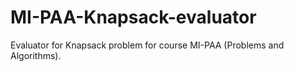 # MI-PAA-Knapsack-evaluator
Evaluator for Knapsack problem for course MI-PAA (Problems and Algorithms).
